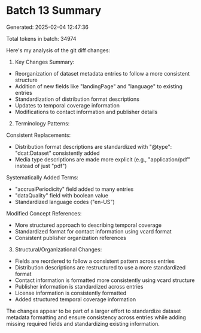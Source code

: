 # Batch 13 Summary

Generated: 2025-02-04 12:47:36

Total tokens in batch: 34974

Here's my analysis of the git diff changes:

1. Key Changes Summary:
- Reorganization of dataset metadata entries to follow a more consistent structure
- Addition of new fields like "landingPage" and "language" to existing entries
- Standardization of distribution format descriptions
- Updates to temporal coverage information
- Modifications to contact information and publisher details

2. Terminology Patterns:

Consistent Replacements:
- Distribution format descriptions are standardized with "@type": "dcat:Dataset" consistently added
- Media type descriptions are made more explicit (e.g., "application/pdf" instead of just "pdf")

Systematically Added Terms:
- "accrualPeriodicity" field added to many entries
- "dataQuality" field with boolean value
- Standardized language codes ("en-US")

Modified Concept References:
- More structured approach to describing temporal coverage
- Standardized format for contact information using vcard format
- Consistent publisher organization references

3. Structural/Organizational Changes:
- Fields are reordered to follow a consistent pattern across entries
- Distribution descriptions are restructured to use a more standardized format
- Contact information is formatted more consistently using vcard structure
- Publisher information is standardized across entries
- License information is consistently formatted
- Added structured temporal coverage information

The changes appear to be part of a larger effort to standardize dataset metadata formatting and ensure consistency across entries while adding missing required fields and standardizing existing information.